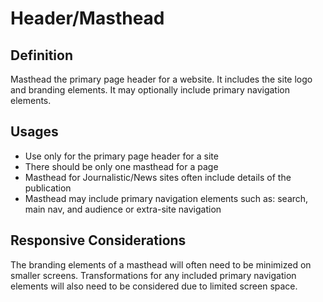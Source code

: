 # Header/Masthead

## Definition

Masthead the primary page header for a website. It includes the site logo and branding elements. It may optionally include
primary navigation elements.


## Usages

* Use only for the primary page header for a site
* There should be only one masthead for a page
* Masthead for Journalistic/News sites often include details of the publication
* Masthead may include primary navigation elements such as: search, main nav, and audience or extra-site navigation


## Responsive Considerations

The branding elements of a masthead will often need to be minimized on smaller screens.
Transformations for any included primary navigation elements will also need to be considered due to limited screen space.